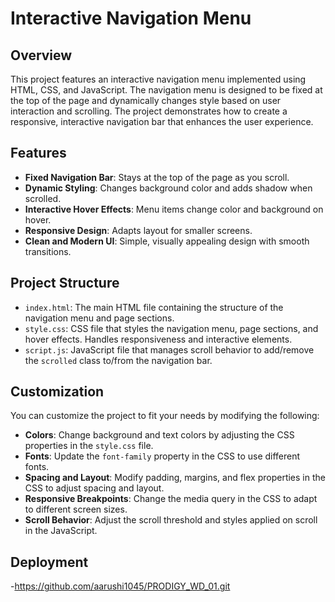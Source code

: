 # Interactive Navigation Menu

## Overview

This project features an interactive navigation menu implemented using HTML, CSS, and JavaScript. The navigation menu is designed to be fixed at the top of the page and dynamically changes style based on user interaction and scrolling. The project demonstrates how to create a responsive, interactive navigation bar that enhances the user experience.

## Features

- **Fixed Navigation Bar**: Stays at the top of the page as you scroll.
- **Dynamic Styling**: Changes background color and adds shadow when scrolled.
- **Interactive Hover Effects**: Menu items change color and background on hover.
- **Responsive Design**: Adapts layout for smaller screens.
- **Clean and Modern UI**: Simple, visually appealing design with smooth transitions.

## Project Structure

- `index.html`: The main HTML file containing the structure of the navigation menu and page sections.
- `style.css`: CSS file that styles the navigation menu, page sections, and hover effects. Handles responsiveness and interactive elements.
- `script.js`: JavaScript file that manages scroll behavior to add/remove the `scrolled` class to/from the navigation bar.

## Customization

You can customize the project to fit your needs by modifying the following:

- **Colors**: Change background and text colors by adjusting the CSS properties in the `style.css` file.
- **Fonts**: Update the `font-family` property in the CSS to use different fonts.
- **Spacing and Layout**: Modify padding, margins, and flex properties in the CSS to adjust spacing and layout.
- **Responsive Breakpoints**: Change the media query in the CSS to adapt to different screen sizes.
- **Scroll Behavior**: Adjust the scroll threshold and styles applied on scroll in the JavaScript.

## Deployment

-https://github.com/aarushi1045/PRODIGY_WD_01.git

